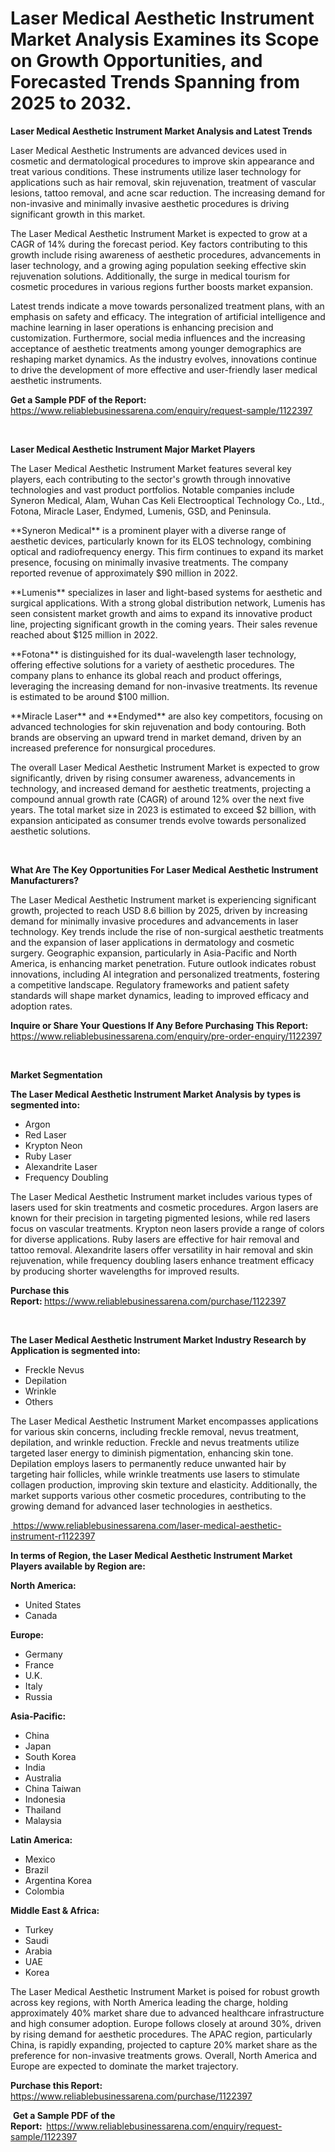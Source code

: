 <p><h1>Laser Medical Aesthetic Instrument Market Analysis Examines its Scope on Growth Opportunities, and Forecasted Trends Spanning from 2025 to 2032.</h1></p><p><strong>Laser Medical Aesthetic Instrument Market Analysis and Latest Trends</strong></p>
<p><p>Laser Medical Aesthetic Instruments are advanced devices used in cosmetic and dermatological procedures to improve skin appearance and treat various conditions. These instruments utilize laser technology for applications such as hair removal, skin rejuvenation, treatment of vascular lesions, tattoo removal, and acne scar reduction. The increasing demand for non-invasive and minimally invasive aesthetic procedures is driving significant growth in this market.</p><p>The Laser Medical Aesthetic Instrument Market is expected to grow at a CAGR of 14% during the forecast period. Key factors contributing to this growth include rising awareness of aesthetic procedures, advancements in laser technology, and a growing aging population seeking effective skin rejuvenation solutions. Additionally, the surge in medical tourism for cosmetic procedures in various regions further boosts market expansion.</p><p>Latest trends indicate a move towards personalized treatment plans, with an emphasis on safety and efficacy. The integration of artificial intelligence and machine learning in laser operations is enhancing precision and customization. Furthermore, social media influences and the increasing acceptance of aesthetic treatments among younger demographics are reshaping market dynamics. As the industry evolves, innovations continue to drive the development of more effective and user-friendly laser medical aesthetic instruments.</p></p>
<p><strong>Get a Sample PDF of the Report:&nbsp;</strong> <a href="https://www.reliablebusinessarena.com/enquiry/request-sample/1122397?utm_campaign=2728&utm_medium=2&utm_source=Github&utm_content=ia&utm_term=16042025&utm_id=laser-medical-aesthetic-instrument">https://www.reliablebusinessarena.com/enquiry/request-sample/1122397</a></p>
<p>&nbsp;</p>
<p><strong>Laser Medical Aesthetic Instrument Major Market Players</strong></p>
<p><p>The Laser Medical Aesthetic Instrument Market features several key players, each contributing to the sector's growth through innovative technologies and vast product portfolios. Notable companies include Syneron Medical, Alam, Wuhan Cas Keli Electrooptical Technology Co., Ltd., Fotona, Miracle Laser, Endymed, Lumenis, GSD, and Peninsula.</p><p>**Syneron Medical** is a prominent player with a diverse range of aesthetic devices, particularly known for its ELOS technology, combining optical and radiofrequency energy. This firm continues to expand its market presence, focusing on minimally invasive treatments. The company reported revenue of approximately $90 million in 2022.</p><p>**Lumenis** specializes in laser and light-based systems for aesthetic and surgical applications. With a strong global distribution network, Lumenis has seen consistent market growth and aims to expand its innovative product line, projecting significant growth in the coming years. Their sales revenue reached about $125 million in 2022.</p><p>**Fotona** is distinguished for its dual-wavelength laser technology, offering effective solutions for a variety of aesthetic procedures. The company plans to enhance its global reach and product offerings, leveraging the increasing demand for non-invasive treatments. Its revenue is estimated to be around $100 million.</p><p>**Miracle Laser** and **Endymed** are also key competitors, focusing on advanced technologies for skin rejuvenation and body contouring. Both brands are observing an upward trend in market demand, driven by an increased preference for nonsurgical procedures.</p><p>The overall Laser Medical Aesthetic Instrument Market is expected to grow significantly, driven by rising consumer awareness, advancements in technology, and increased demand for aesthetic treatments, projecting a compound annual growth rate (CAGR) of around 12% over the next five years. The total market size in 2023 is estimated to exceed $2 billion, with expansion anticipated as consumer trends evolve towards personalized aesthetic solutions.</p></p>
<p>&nbsp;</p>
<p><strong>What Are The Key Opportunities For Laser Medical Aesthetic Instrument Manufacturers?</strong></p>
<p><p>The Laser Medical Aesthetic Instrument market is experiencing significant growth, projected to reach USD 8.6 billion by 2025, driven by increasing demand for minimally invasive procedures and advancements in laser technology. Key trends include the rise of non-surgical aesthetic treatments and the expansion of laser applications in dermatology and cosmetic surgery. Geographic expansion, particularly in Asia-Pacific and North America, is enhancing market penetration. Future outlook indicates robust innovations, including AI integration and personalized treatments, fostering a competitive landscape. Regulatory frameworks and patient safety standards will shape market dynamics, leading to improved efficacy and adoption rates.</p></p>
<p><strong>Inquire or Share Your Questions If Any Before Purchasing This Report:</strong> <a href="https://www.reliablebusinessarena.com/enquiry/pre-order-enquiry/1122397?utm_campaign=2728&utm_medium=2&utm_source=Github&utm_content=ia&utm_term=16042025&utm_id=laser-medical-aesthetic-instrument">https://www.reliablebusinessarena.com/enquiry/pre-order-enquiry/1122397</a></p>
<p>&nbsp;</p>
<p><strong>Market Segmentation</strong></p>
<p><strong>The Laser Medical Aesthetic Instrument Market Analysis by types is segmented into:</strong></p>
<p><ul><li>Argon</li><li>Red Laser</li><li>Krypton Neon</li><li>Ruby Laser</li><li>Alexandrite Laser</li><li>Frequency Doubling</li></ul></p>
<p><p>The Laser Medical Aesthetic Instrument market includes various types of lasers used for skin treatments and cosmetic procedures. Argon lasers are known for their precision in targeting pigmented lesions, while red lasers focus on vascular treatments. Krypton neon lasers provide a range of colors for diverse applications. Ruby lasers are effective for hair removal and tattoo removal. Alexandrite lasers offer versatility in hair removal and skin rejuvenation, while frequency doubling lasers enhance treatment efficacy by producing shorter wavelengths for improved results.</p></p>
<p><strong>Purchase this Report:&nbsp;</strong><a href="https://www.reliablebusinessarena.com/purchase/1122397?utm_campaign=2728&utm_medium=2&utm_source=Github&utm_content=ia&utm_term=16042025&utm_id=laser-medical-aesthetic-instrument">https://www.reliablebusinessarena.com/purchase/1122397</a></p>
<p>&nbsp;</p>
<p><strong>The Laser Medical Aesthetic Instrument Market Industry Research by Application is segmented into:</strong></p>
<p><ul><li>Freckle Nevus</li><li>Depilation</li><li>Wrinkle</li><li>Others</li></ul></p>
<p><p>The Laser Medical Aesthetic Instrument Market encompasses applications for various skin concerns, including freckle removal, nevus treatment, depilation, and wrinkle reduction. Freckle and nevus treatments utilize targeted laser energy to diminish pigmentation, enhancing skin tone. Depilation employs lasers to permanently reduce unwanted hair by targeting hair follicles, while wrinkle treatments use lasers to stimulate collagen production, improving skin texture and elasticity. Additionally, the market supports various other cosmetic procedures, contributing to the growing demand for advanced laser technologies in aesthetics.</p></p>
<p><a href="https://www.reliablebusinessarena.com/laser-medical-aesthetic-instrument-r1122397?utm_campaign=2728&utm_medium=2&utm_source=Github&utm_content=ia&utm_term=16042025&utm_id=laser-medical-aesthetic-instrument">&nbsp;https://www.reliablebusinessarena.com/laser-medical-aesthetic-instrument-r1122397</a></p>
<p><strong>In terms of Region, the Laser Medical Aesthetic Instrument Market Players available by Region are:</strong></p>
<p>
    <p> <strong> North America: </strong>
        <ul>
            <li>United States</li>
            <li>Canada</li>
        </ul>
        </p> 
    <p> <strong> Europe: </strong>
        <ul>
            <li>Germany</li>
            <li>France</li>
            <li>U.K.</li>
            <li>Italy</li>
            <li>Russia</li>
        </ul>
        </p> 
    <p> <strong> Asia-Pacific: </strong>
        <ul>
            <li>China</li>
            <li>Japan</li>
            <li>South Korea</li>
            <li>India</li>
            <li>Australia</li>
            <li>China Taiwan</li>
            <li>Indonesia</li>
            <li>Thailand</li>
            <li>Malaysia</li>
        </ul>
        </p> 
    <p> <strong> Latin America: </strong>
        <ul>
            <li>Mexico</li>
            <li>Brazil</li>
            <li>Argentina Korea</li>
            <li>Colombia</li>
        </ul>
        </p> 
    <p> <strong> Middle East & Africa: </strong>
        <ul>
            <li>Turkey</li>
            <li>Saudi</li>
            <li>Arabia</li>
            <li>UAE</li>
            <li>Korea</li>
        </ul>
    </p>
    </p>
<p><p>The Laser Medical Aesthetic Instrument Market is poised for robust growth across key regions, with North America leading the charge, holding approximately 40% market share due to advanced healthcare infrastructure and high consumer adoption. Europe follows closely at around 30%, driven by rising demand for aesthetic procedures. The APAC region, particularly China, is rapidly expanding, projected to capture 20% market share as the preference for non-invasive treatments grows. Overall, North America and Europe are expected to dominate the market trajectory.</p></p>
<p><strong>Purchase this Report: </strong><a href="https://www.reliablebusinessarena.com/purchase/1122397?utm_campaign=2728&utm_medium=2&utm_source=Github&utm_content=ia&utm_term=16042025&utm_id=laser-medical-aesthetic-instrument">https://www.reliablebusinessarena.com/purchase/1122397</a></p>
<p>&nbsp;<strong>Get a Sample PDF of the Report:&nbsp;&nbsp;</strong><a href="https://www.reliablebusinessarena.com/enquiry/request-sample/1122397?utm_campaign=2728&utm_medium=2&utm_source=Github&utm_content=ia&utm_term=16042025&utm_id=laser-medical-aesthetic-instrument">https://www.reliablebusinessarena.com/enquiry/request-sample/1122397</a></p>
<p><strong></strong></p>
<p><p></p><p></p><p></p></p>